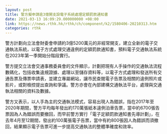 ```yaml
---
layout: post
title: 警方擬申請逾3億開支設電子系統處理定額罰款通知書
date: 2021-03-13 16:09:29.000000000 +08:00
link: https://news.rthk.hk/rthk/ch/component/k2/1580406-20210313.htm
categories: rthk
---
```


警方計劃向立法會財委會申請約3億5200萬元的非經常開支，建立全新的電子交通執法系統，以電子方式處理交通違例的定額罰款通知書，預料電子交通執法系統在2023年第一季開始分階段實行。

警方提交立法會交通事務委員會的文件顯示，計劃把現有人手操作的交通執法流程數碼化，包括收集違規證據、處理以至儲存資料等，以電子方式處理和發送所有交通告票及傳票申請表，並建立專屬網站，讓市民查閱電子告票及相關的違例照片或影片，或對檢控提出查詢和爭議。警方亦會在內部建構交通執法平台，處理與交通執法相關的資料及數據。

警方又表示，以人手為主的交通執法模式，容易出現人為錯誤，指在2017年至2020年期間，警方平均每年發出約170萬張紙本違例泊車告票，當中約6700張告票因為人為錯誤而要撤回，而早前警方實行「電子定額罰款通知書先導計劃」，在去年4月至12期間，發出約100萬張電子告票，當中有約800張因人為錯誤而須撤回，結果顯示電子告票可進一步提高交通執法的整體準確度和效率。
